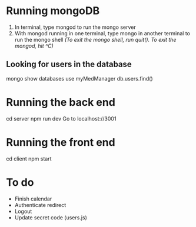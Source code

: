 # Running mongoDB

1. In terminal, type mongod to run the mongo server
2. With mongod running in one terminal, type mongo in another terminal to run the mongo shell
   _(To exit the mongo shell, run quit(). To exit the mongod, hit ^C)_

## Looking for users in the database

mongo
show databases
use myMedManager
db.users.find()

# Running the back end

cd server
npm run dev
Go to localhost://3001

# Running the front end

cd client
npm start

# To do

- Finish calendar
- Authenticate redirect
- Logout
- Update secret code (users.js)
